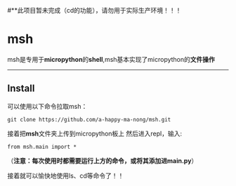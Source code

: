 #**此项目暂未完成（cd的功能），请勿用于实际生产环境！！！

# msh
msh是专用于**micropython**的**shell**,msh基本实现了micropython的**文件操作**
***
## Install
可以使用以下命令拉取msh：
```
git clone https://github.com/a-happy-ma-nong/msh.git
```
接着把**msh**文件夹上传到micropython板上
然后进入repl，输入:
```
from msh.main import *
```
（**注意：每次使用时都需要运行上方的命令，或将其添加进main.py**）

接着就可以愉快地使用ls、cd等命令了！！
